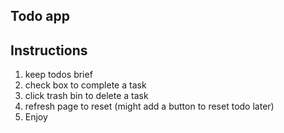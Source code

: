 ## Todo app

## Instructions

1. keep todos brief
2. check box to complete a task
3. click trash bin to delete a task
4. refresh page to reset (might add a button to reset todo later)
5. Enjoy